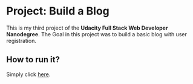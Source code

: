 # Project: Build a Blog

This is my third project of the **Udacity Full Stack Web Developer Nanodegree**. The Goal in this project was to build a basic blog with user registration.

## How to run it?
Simply click [here](https://dirkiboysblog.appspot.com).